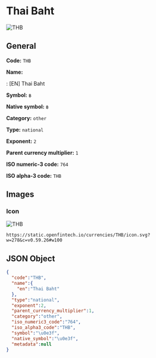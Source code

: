 
# Thai Baht 
![THB](https://static.openfintech.io/currencies/THB/icon.svg?w=278&c=v0.59.26#w100)  

## General 
 
**Code:** `THB` 
 
**Name:** 
 
:	[EN] Thai Baht 
 
**Symbol:** `฿` 
 
**Native symbol:** `฿` 
 
**Category:** `other` 
 
**Type:** `national` 
 
**Exponent:** `2` 
 
**Parent currency multiplier:** `1` 
 
**ISO numeric-3 code:** `764` 
 
**ISO alpha-3 code:** `THB` 
 

## Images 

### Icon 
 
![THB](https://static.openfintech.io/currencies/THB/icon.svg?w=278&c=v0.59.26#w100)  

```
https://static.openfintech.io/currencies/THB/icon.svg?w=278&c=v0.59.26#w100
```  

## JSON Object 

```json
{
  "code":"THB",
  "name":{
    "en":"Thai Baht"
  },
  "type":"national",
  "exponent":2,
  "parent_currency_multiplier":1,
  "category":"other",
  "iso_numeric3_code":"764",
  "iso_alpha3_code":"THB",
  "symbol":"\u0e3f",
  "native_symbol":"\u0e3f",
  "metadata":null
}
```  
